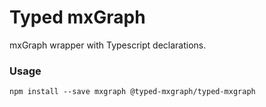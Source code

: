 Typed mxGraph
====

mxGraph wrapper with Typescript declarations.

### Usage
```
npm install --save mxgraph @typed-mxgraph/typed-mxgraph
```
